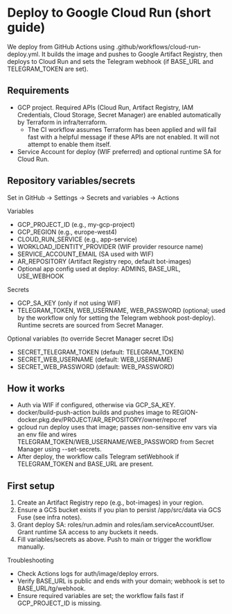 # Deploy to Google Cloud Run (short guide)

We deploy from GitHub Actions using .github/workflows/cloud-run-deploy.yml. It builds the image and pushes to Google Artifact Registry, then deploys to Cloud Run and sets the Telegram webhook (if BASE_URL and TELEGRAM_TOKEN are set).

## Requirements
- GCP project. Required APIs (Cloud Run, Artifact Registry, IAM Credentials, Cloud Storage, Secret Manager) are enabled automatically by Terraform in infra/terraform.
  - The CI workflow assumes Terraform has been applied and will fail fast with a helpful message if these APIs are not enabled. It will not attempt to enable them itself.
- Service Account for deploy (WIF preferred) and optional runtime SA for Cloud Run.

## Repository variables/secrets
Set in GitHub → Settings → Secrets and variables → Actions

Variables
- GCP_PROJECT_ID (e.g., my-gcp-project)
- GCP_REGION (e.g., europe-west4)
- CLOUD_RUN_SERVICE (e.g., app-service)
- WORKLOAD_IDENTITY_PROVIDER (WIF provider resource name)
- SERVICE_ACCOUNT_EMAIL (SA used with WIF)
- AR_REPOSITORY (Artifact Registry repo, default bot-images)
- Optional app config used at deploy: ADMINS, BASE_URL, USE_WEBHOOK

Secrets
- GCP_SA_KEY (only if not using WIF)
- TELEGRAM_TOKEN, WEB_USERNAME, WEB_PASSWORD (optional; used by the workflow only for setting the Telegram webhook post-deploy). Runtime secrets are sourced from Secret Manager.

Optional variables (to override Secret Manager secret IDs)
- SECRET_TELEGRAM_TOKEN (default: TELEGRAM_TOKEN)
- SECRET_WEB_USERNAME (default: WEB_USERNAME)
- SECRET_WEB_PASSWORD (default: WEB_PASSWORD)

## How it works
- Auth via WIF if configured, otherwise via GCP_SA_KEY.
- docker/build-push-action builds and pushes image to REGION-docker.pkg.dev/PROJECT/AR_REPOSITORY/owner/repo:ref
- gcloud run deploy uses that image; passes non-sensitive env vars via an env file and wires TELEGRAM_TOKEN/WEB_USERNAME/WEB_PASSWORD from Secret Manager using --set-secrets.
- After deploy, the workflow calls Telegram setWebhook if TELEGRAM_TOKEN and BASE_URL are present.

## First setup
1) Create an Artifact Registry repo (e.g., bot-images) in your region.
2) Ensure a GCS bucket exists if you plan to persist /app/src/data via GCS Fuse (see infra notes).
3) Grant deploy SA: roles/run.admin and roles/iam.serviceAccountUser. Grant runtime SA access to any buckets it needs.
4) Fill variables/secrets as above. Push to main or trigger the workflow manually.

Troubleshooting
- Check Actions logs for auth/image/deploy errors.
- Verify BASE_URL is public and ends with your domain; webhook is set to BASE_URL/tg/webhook.
- Ensure required variables are set; the workflow fails fast if GCP_PROJECT_ID is missing.
